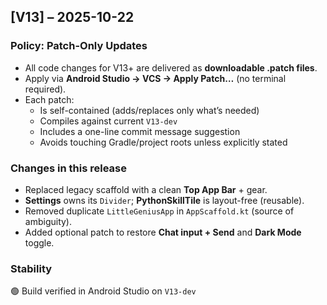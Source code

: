 ## [V13] – 2025-10-22
### Policy: Patch-Only Updates
- All code changes for V13+ are delivered as **downloadable .patch files**.
- Apply via **Android Studio → VCS → Apply Patch…** (no terminal required).
- Each patch:
    - Is self-contained (adds/replaces only what’s needed)
    - Compiles against current `V13-dev`
    - Includes a one-line commit message suggestion
    - Avoids touching Gradle/project roots unless explicitly stated

### Changes in this release
- Replaced legacy scaffold with a clean **Top App Bar** + gear.
- **Settings** owns its `Divider`; **PythonSkillTile** is layout-free (reusable).
- Removed duplicate `LittleGeniusApp` in `AppScaffold.kt` (source of ambiguity).
- Added optional patch to restore **Chat input + Send** and **Dark Mode** toggle.

### Stability
🟢 Build verified in Android Studio on `V13-dev`